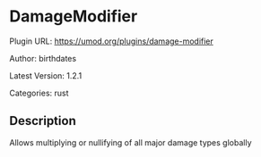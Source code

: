 # DamageModifier

Plugin URL: https://umod.org/plugins/damage-modifier

Author: birthdates

Latest Version: 1.2.1

Categories: rust

## Description

Allows multiplying or nullifying of all major damage types globally

